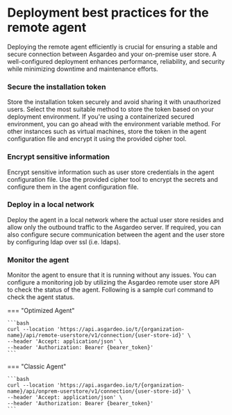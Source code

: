 # Deployment best practices for the remote agent

Deploying the remote agent efficiently is crucial for ensuring a stable and secure connection between Asgardeo and your on-premise user store. A well-configured deployment enhances performance, reliability, and security while minimizing downtime and maintenance efforts.

### Secure the installation token

Store the installation token securely and avoid sharing it with unauthorized users. Select the most suitable method to store the token based on your deployment environment. If you're using a containerized secured environment, you can go ahead with the environment variable method. For other instances such as virtual machines, store the token in the agent configuration file and encrypt it using the provided cipher tool.

### Encrypt sensitive information

Encrypt sensitive information such as user store credentials in the agent configuration file. Use the provided cipher tool to encrypt the secrets and configure them in the agent configuration file.

### Deploy in a local network

Deploy the agent in a local network where the actual user store resides and allow only the outbound traffic to the Asgardeo server. If required, you can also configure secure communication between the agent and the user store by configuring ldap over ssl (i.e. ldaps).

### Monitor the agent

Monitor the agent to ensure that it is running without any issues. You can configure a monitoring job by utilizing the Asgardeo remote user store API to check the status of the agent. Following is a sample curl command to check the agent status.

=== "Optimized Agent"

    ```bash
    curl --location 'https://api.asgardeo.io/t/{organization-name}/api/remote-userstore/v1/connection/{user-store-id}' \
    --header 'Accept: application/json' \
    --header 'Authorization: Bearer {bearer_token}'
    ```

=== "Classic Agent"

    ```bash
    curl --location 'https://api.asgardeo.io/t/{organization-name}/api/onprem-userstore/v1/connection/{user-store-id}' \
    --header 'Accept: application/json' \
    --header 'Authorization: Bearer {bearer_token}'
    ```
